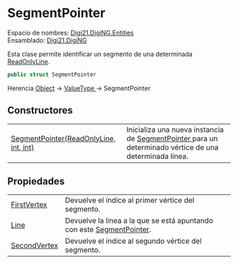 # SegmentPointer

Espacio de nombres: [Digi21.DigiNG.Entities](../)  
Ensamblado: [Digi21.DigiNG](../../)

Esta clase permite identificar un segmento de una determinada [ReadOnlyLine](../readonlyline/).

```csharp
public struct SegmentPointer
```

Herencia [Object](https://docs.microsoft.com/en-us/dotnet/api/system.object?view=net-5.0) → [ValueType ](https://docs.microsoft.com/en-us/dotnet/api/system.valuetype?view=net-5.0)→ SegmentPointer

## Constructores

|  |  |
| :--- | :--- |
| [SegmentPointer\(ReadOnlyLine, int, int\)](constructores.md) | Inicializa una nueva instancia de [SegmentPointer ](./)para un determinado vértice de una determinada línea. |

## Propiedades

|  |  |
| :--- | :--- |
| [FirstVertex](propiedades/firstvertex.md) | Devuelve el índice al primer vértice del segmento. |
| [Line](propiedades/line.md) | Devuelve la línea a la que se está apuntando con este [SegmentPointer](./). |
| [SecondVertex](propiedades/secondvertex.md) | Devuelve el índice al segundo vértice del segmento. |

